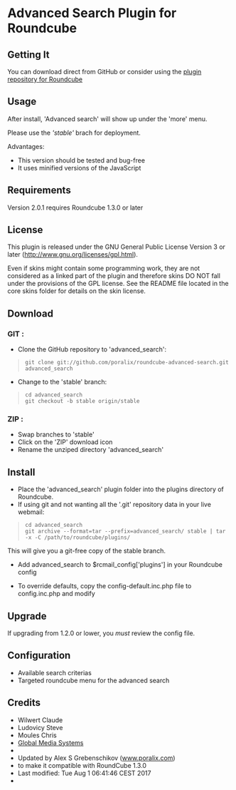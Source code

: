 
Advanced Search Plugin for Roundcube
====================================

## Getting It

You can download direct from GitHub or consider using
the [plugin repository for Roundcube](http://plugins.roundcube.net/)

## Usage

After install, 'Advanced search' will show up under the 'more' menu.

Please use the _'stable'_ brach for deployment.

Advantages:

* This version should be tested and bug-free
* It uses minified versions of the JavaScript

## Requirements
Version 2.0.1 requires Roundcube 1.3.0 or later

## License

This plugin is released under the GNU General Public License Version 3
or later (http://www.gnu.org/licenses/gpl.html).

Even if skins might contain some programming work, they are not considered
as a linked part of the plugin and therefore skins DO NOT fall under the
provisions of the GPL license. See the README file located in the core skins
folder for details on the skin license.

## Download

### GIT :
* Clone the GitHub repository to 'advanced_search':

 >     git clone git://github.com/poralix/roundcube-advanced-search.git advanced_search

* Change to the 'stable' branch:

 >     cd advanced_search
 >     git checkout -b stable origin/stable

### ZIP :
* Swap branches to 'stable'
* Click on the 'ZIP' download icon
* Rename the unziped directory 'advanced_search'

## Install

* Place the 'advanced_search' plugin folder into the plugins directory of Roundcube.
* If using git and not wanting all the '.git' repository data in your live webmail:

 >     cd advanced_search
 >     git archive --format=tar --prefix=advanced_search/ stable | tar -x -C /path/to/roundcube/plugins/

  This will give you a git-free copy of the stable branch.
* Add advanced_search to $rcmail_config['plugins'] in your Roundcube config

* To override defaults, copy the config-default.inc.php file to config.inc.php and modify

## Upgrade
If upgrading from 1.2.0 or lower, you *must* review the config file.

## Configuration

* Available search criterias 
* Targeted roundcube menu for the advanced search

## Credits

* Wilwert Claude
* Ludovicy Steve
* Moules Chris
* [Global Media Systems](http://www.gms.lu)
*
* Updated by Alex S Grebenschikov (www.poralix.com)
* to make it compatible with RoundCube 1.3.0
* Last modified: Tue Aug  1 06:41:46 CEST 2017
*